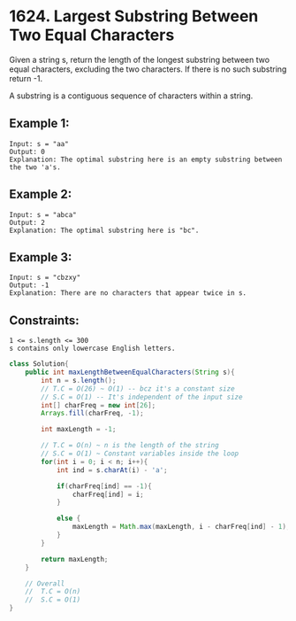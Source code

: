 # 1624. Largest Substring Between Two Equal Characters

Given a string s, return the length of the longest substring between two equal characters, excluding the two characters. If there is no such substring return -1.

A substring is a contiguous sequence of characters within a string.

 

## Example 1:

    Input: s = "aa"
    Output: 0
    Explanation: The optimal substring here is an empty substring between the two 'a's.


## Example 2:

    Input: s = "abca"
    Output: 2
    Explanation: The optimal substring here is "bc".


## Example 3:

    Input: s = "cbzxy"
    Output: -1
    Explanation: There are no characters that appear twice in s.
 

## Constraints:

    1 <= s.length <= 300
    s contains only lowercase English letters.



```java
class Solution{
    public int maxLengthBetweenEqualCharacters(String s){
        int n = s.length();
        // T.C = O(26) ~ O(1) -- bcz it's a constant size
        // S.C = O(1) -- It's independent of the input size
        int[] charFreq = new int[26];
        Arrays.fill(charFreq, -1);

        int maxLength = -1;

        // T.C = O(n) ~ n is the length of the string
        // S.C = O(1) ~ Constant variables inside the loop
        for(int i = 0; i < n; i++){
            int ind = s.charAt(i) - 'a';

            if(charFreq[ind] == -1){
                charFreq[ind] = i;
            }

            else {
                maxLength = Math.max(maxLength, i - charFreq[ind] - 1);
            }
        }

        return maxLength;
    }

    // Overall
    //  T.C = O(n)
    //  S.C = O(1)
}
```
